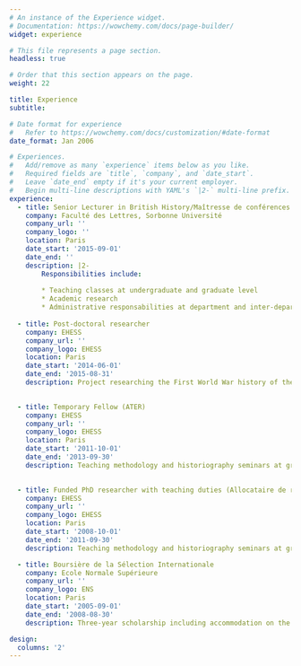 ```yaml
---
# An instance of the Experience widget.
# Documentation: https://wowchemy.com/docs/page-builder/
widget: experience

# This file represents a page section.
headless: true

# Order that this section appears on the page.
weight: 22

title: Experience
subtitle:

# Date format for experience
#   Refer to https://wowchemy.com/docs/customization/#date-format
date_format: Jan 2006

# Experiences.
#   Add/remove as many `experience` items below as you like.
#   Required fields are `title`, `company`, and `date_start`.
#   Leave `date_end` empty if it's your current employer.
#   Begin multi-line descriptions with YAML's `|2-` multi-line prefix.
experience:
  - title: Senior Lecturer in British History/Maîtresse de conférences en civilisation britannique
    company: Faculté des Lettres, Sorbonne Université
    company_url: ''
    company_logo: ''
    location: Paris
    date_start: '2015-09-01'
    date_end: ''
    description: |2-
        Responsibilities include:
        
        * Teaching classes at undergraduate and graduate level
        * Academic research
        * Administrative responsabilities at department and inter-departmental level
        
  - title: Post-doctoral researcher
    company: EHESS
    company_url: ''
    company_logo: EHESS
    location: Paris
    date_start: '2014-06-01'
    date_end: '2015-08-31'
    description: Project researching the First World War history of the *Caisse des Dépôts et Consignations*.

        
  - title: Temporary Fellow (ATER)
    company: EHESS
    company_url: ''
    company_logo: EHESS
    location: Paris
    date_start: '2011-10-01'
    date_end: '2013-09-30'
    description: Teaching methodology and historiography seminars at graduate level while completing PhD.

            
  - title: Funded PhD researcher with teaching duties (Allocataire de recherche avec monitorat)
    company: EHESS
    company_url: ''
    company_logo: EHESS
    location: Paris
    date_start: '2008-10-01'
    date_end: '2011-09-30'
    description: Teaching methodology and historiography seminars at graduate level while working on PhD.

  - title: Boursière de la Sélection Internationale
    company: Ecole Normale Supérieure
    company_url: ''
    company_logo: ENS
    location: Paris
    date_start: '2005-09-01'
    date_end: '2008-08-30'
    description: Three-year scholarship including accommodation on the Paris campus.  

design:
  columns: '2'
---
```

